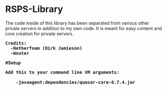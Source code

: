 # RSPS-Library
The code inside of this library has been separated from various other private servers in addition to my own code. It is meant for easy content and core creation for private servers.

<pre>
<b>Credits:
 <b> -Netherfoam (Dirk Jamieson)
 <b> -Wouter
</pre>

#Setup
<pre>
<b>Add this to your command line VM arguments:</b><br>
    -javaagent:dependencies/quasar-core-0.7.4.jar
</pre>
